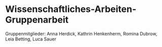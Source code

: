 # Wissenschaftliches-Arbeiten-Gruppenarbeit
Gruppenmitglieder: Anna Herdick, Kathrin Henkenherm, Romina Dubrow, Leia Betting, Luca Sauer

